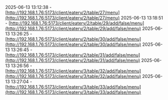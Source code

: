 2025-06-13 13:12:38 - [http://192.168.1.76:5173/client/eatery/2/table/27/menu](http://192.168.1.76:5173/client/eatery/2/table/27/menu)
2025-06-13 13:18:51 - [http://192.168.1.76:5173/client/eatery/2/table/29/add/false/menu](http://192.168.1.76:5173/client/eatery/2/table/29/add/false/menu)
2025-06-13 13:26:25 - [http://192.168.1.76:5173/client/eatery/2/table/30/add/false/menu](http://192.168.1.76:5173/client/eatery/2/table/30/add/false/menu)
2025-06-13 13:26:45 - [http://192.168.1.76:5173/client/eatery/2/table/31/add/false/menu](http://192.168.1.76:5173/client/eatery/2/table/31/add/false/menu)
2025-06-13 13:26:56 - [http://192.168.1.76:5173/client/eatery/3/table/32/add/false/menu](http://192.168.1.76:5173/client/eatery/3/table/32/add/false/menu)
2025-06-13 13:27:04 - [http://192.168.1.76:5173/client/eatery/3/table/33/add/false/menu](http://192.168.1.76:5173/client/eatery/3/table/33/add/false/menu)
